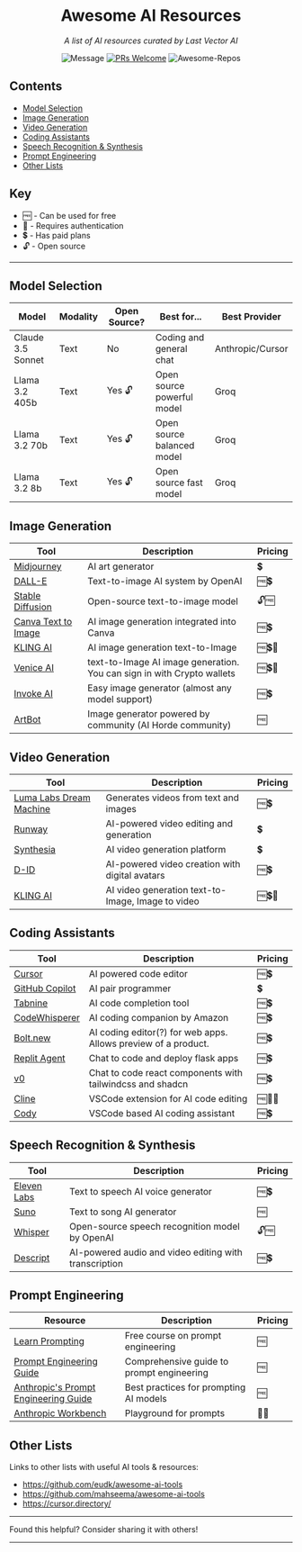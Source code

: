 <div align="center">

# Awesome AI Resources

_A list of AI resources curated by Last Vector AI_

![Message](https://img.shields.io/badge/I%20%E2%9D%A4%20-OpenSource-%23ff0055) [![PRs Welcome](https://img.shields.io/badge/PRs-welcome-brightgreen.svg?style=flat-square)](http://makeapullrequest.com)
![Awesome-Repos](https://img.shields.io/badge/Awesome--repos-%23ff0055)

</div>

## Contents

- [Model Selection](#model-selection)
- [Image Generation](#image-generation)
- [Video Generation](#video-generation)
- [Coding Assistants](#coding-assistants)
- [Speech Recognition & Synthesis](#speech-recognition--synthesis)
- [Prompt Engineering](#prompt-engineering)
- [Other Lists](#other-lists)

## Key

- 🆓 - Can be used for free
- 🔐 - Requires authentication
- 💲 - Has paid plans
- 🔓 - Open source

---

## Model Selection

| Model | Modality | Open Source? | Best for... | Best Provider |
|-------|----------|--------------|-------------|---------------|
| Claude 3.5 Sonnet | Text | No | Coding and general chat | Anthropic/Cursor |
| Llama 3.2 405b | Text | Yes 🔓 | Open source powerful model | Groq |
| Llama 3.2 70b | Text | Yes 🔓 | Open source balanced model | Groq |
| Llama 3.2 8b | Text | Yes 🔓 | Open source fast model | Groq |

## Image Generation

| Tool | Description | Pricing |
|------|-------------|---------|
| [Midjourney](https://www.midjourney.com/) | AI art generator | 💲 |
| [DALL-E](https://openai.com/dall-e-2/) | Text-to-image AI system by OpenAI | 🆓💲 |
| [Stable Diffusion](https://stability.ai/stable-diffusion) | Open-source text-to-image model | 🔓🆓 |
| [Canva Text to Image](https://www.canva.com/your-apps/text-to-image) | AI image generation integrated into Canva | 🆓💲 |
| [KLING AI](https://klingai.com/text-to-image/new) | AI image generation text-to-Image | 🆓💲🔐 |
| [Venice AI](https://venice.ai/) | text-to-Image AI image generation. You can sign in with Crypto wallets | 🆓💲🔐 |
| [Invoke AI](https://www.invoke.com) | Easy image generator (almost any model support) | 🆓💲 |
| [ArtBot](https://tinybots.net/artbot) | Image generator powered by community (AI Horde community) | 🆓 |

## Video Generation

| Tool | Description | Pricing |
|------|-------------|---------|
| [Luma Labs Dream Machine](https://lumalabs.ai/dream-machine) | Generates videos from text and images | 🆓💲 |
| [Runway](https://runwayml.com/) | AI-powered video editing and generation | 💲 |
| [Synthesia](https://www.synthesia.io/) | AI video generation platform | 💲 |
| [D-ID](https://www.d-id.com/) | AI-powered video creation with digital avatars | 🆓💲 |
| [KLING AI](https://klingai.com/text-to-video/new) | AI video generation text-to-Image, Image to video | 🆓💲🔐 |

## Coding Assistants

| Tool | Description | Pricing |
|------|-------------|---------|
| [Cursor](https://www.cursor.com/) | AI powered code editor | 🆓💲 |
| [GitHub Copilot](https://github.com/features/copilot) | AI pair programmer | 💲 |
| [Tabnine](https://www.tabnine.com/) | AI code completion tool | 🆓💲 |
| [CodeWhisperer](https://aws.amazon.com/codewhisperer/) | AI coding companion by Amazon | 🆓💲 |
| [Bolt.new](http://bolt.ai/chat) | AI coding editor(?) for web apps. Allows preview of a product.  | 🆓💲 |
| [Replit Agent](https://replit.com/) | Chat to code and deploy flask apps | 🆓💲 |
| [v0](https://v0.dev/) | Chat to code react components with tailwindcss and shadcn | 🆓💲 |
| [Cline](https://github.com/cline/cline) | VSCode extension for AI code editing | 🆓👨‍💻 |
| [Cody](https://sourcegraph.com/cody) | VSCode based AI coding assistant | 🆓💲 |

## Speech Recognition & Synthesis

| Tool | Description | Pricing |
|------|-------------|---------|
| [Eleven Labs](https://elevenlabs.io/) | Text to speech AI voice generator | 🆓💲 |
| [Suno](https://suno.com/) | Text to song AI generator | 🆓 |
| [Whisper](https://github.com/openai/whisper) | Open-source speech recognition model by OpenAI | 🔓🆓 |
| [Descript](https://www.descript.com/) | AI-powered audio and video editing with transcription | 🆓💲 |

## Prompt Engineering

| Resource | Description | Pricing |
|----------|-------------|---------|
| [Learn Prompting](https://learnprompting.org/) | Free course on prompt engineering | 🆓 |
| [Prompt Engineering Guide](https://www.promptingguide.ai/) | Comprehensive guide to prompt engineering | 🆓 |
| [Anthropic's Prompt Engineering Guide](https://www.anthropic.com/index/prompting-guide) | Best practices for prompting AI models | 🆓 |
| [Anthropic Workbench](https://console.anthropic.com/) | Playground for prompts | 🔐💲 |

## Other Lists

Links to other lists with useful AI tools & resources:

- https://github.com/eudk/awesome-ai-tools
- https://github.com/mahseema/awesome-ai-tools
- https://cursor.directory/

---

Found this helpful? Consider sharing it with others!

---